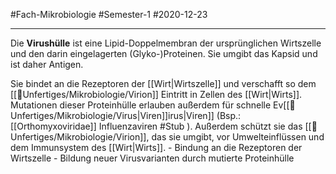 #Fach-Mikrobiologie  #Semester-1 #2020-12-23

---

Die **Virushülle** ist eine Lipid-Doppelmembran der ursprünglichen Wirtszelle und den darin eingelagerten (Glyko-)Proteinen. Sie umgibt das Kapsid und ist daher Antigen.

Sie bindet an die Rezeptoren der [[Wirt|Wirtszelle]] und verschafft so dem [[📂Unfertiges/Mikrobiologie/Virion]] Eintritt in Zellen des [[Wirt|Wirts]]. Mutationen dieser Proteinhülle erlauben außerdem für schnelle Ev[[📂Unfertiges/Mikrobiologie/Virus|Viren]]irus|Viren]] (Bsp.: [[Orthomyxoviridae]] Influenzaviren #Stub ). Außerdem schützt sie das [[📂Unfertiges/Mikrobiologie/Virion]], das sie umgibt, vor Umwelteinflüssen und dem Immunsystem des [[Wirt|Wirts]].
			- Bindung an die Rezeptoren der Wirtszelle
			- Bildung neuer Virusvarianten durch mutierte Proteinhülle